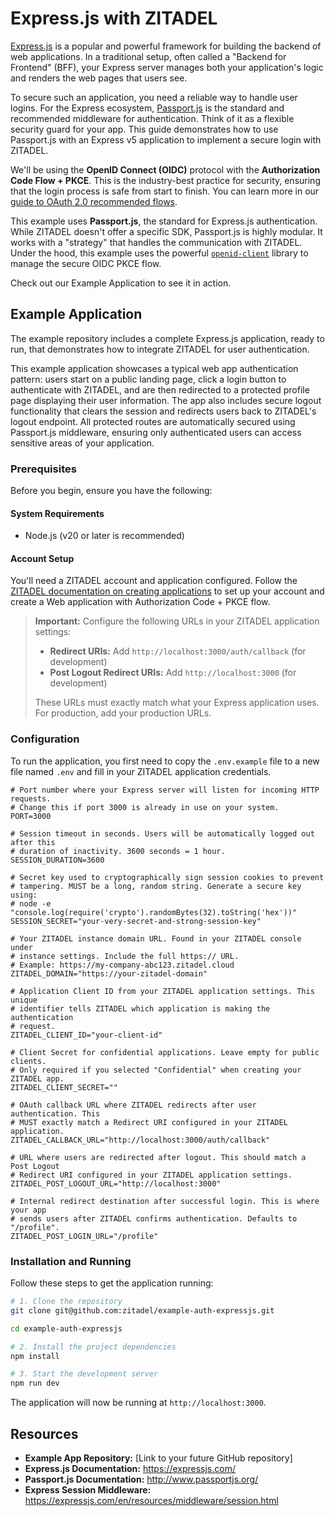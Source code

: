 # Express.js with ZITADEL

[Express.js](https://expressjs.com/) is a popular and powerful framework for building the backend of web applications. In a traditional setup, often called a "Backend for Frontend" (BFF), your Express server manages both your application's logic and renders the web pages that users see.

To secure such an application, you need a reliable way to handle user logins. For the Express ecosystem, [Passport.js](http://www.passportjs.org/) is the standard and recommended middleware for authentication. Think of it as a flexible security guard for your app. This guide demonstrates how to use Passport.js with an Express v5 application to implement a secure login with ZITADEL.

We'll be using the **OpenID Connect (OIDC)** protocol with the **Authorization Code Flow + PKCE**. This is the industry-best practice for security, ensuring that the login process is safe from start to finish. You can learn more in our [guide to OAuth 2.0 recommended flows](https://zitadel.com/docs/guides/integrate/login/oidc/oauth-recommended-flows).

This example uses **Passport.js**, the standard for Express.js authentication. While ZITADEL doesn't offer a specific SDK, Passport.js is highly modular. It works with a "strategy" that handles the communication with ZITADEL. Under the hood, this example uses the powerful [`openid-client`](https://github.com/panva/node-openid-client) library to manage the secure OIDC PKCE flow.

Check out our Example Application to see it in action.

## Example Application

The example repository includes a complete Express.js application, ready to run, that demonstrates how to integrate ZITADEL for user authentication.

This example application showcases a typical web app authentication pattern: users start on a public landing page, click a login button to authenticate with ZITADEL, and are then redirected to a protected profile page displaying their user information. The app also includes secure logout functionality that clears the session and redirects users back to ZITADEL's logout endpoint. All protected routes are automatically secured using Passport.js middleware, ensuring only authenticated users can access sensitive areas of your application.

### Prerequisites

Before you begin, ensure you have the following:

#### System Requirements

- Node.js (v20 or later is recommended)

#### Account Setup

You'll need a ZITADEL account and application configured. Follow the [ZITADEL documentation on creating applications](https://zitadel.com/docs/guides/integrate/login/oidc/web-app) to set up your account and create a Web application with Authorization Code + PKCE flow.

> **Important:** Configure the following URLs in your ZITADEL application settings:
>
> - **Redirect URIs:** Add `http://localhost:3000/auth/callback` (for development)
> - **Post Logout Redirect URIs:** Add `http://localhost:3000` (for development)
>
> These URLs must exactly match what your Express application uses. For production, add your production URLs.

### Configuration

To run the application, you first need to copy the `.env.example` file to a new file named `.env` and fill in your ZITADEL application credentials.

```dotenv
# Port number where your Express server will listen for incoming HTTP requests.
# Change this if port 3000 is already in use on your system.
PORT=3000

# Session timeout in seconds. Users will be automatically logged out after this
# duration of inactivity. 3600 seconds = 1 hour.
SESSION_DURATION=3600

# Secret key used to cryptographically sign session cookies to prevent
# tampering. MUST be a long, random string. Generate a secure key using:
# node -e "console.log(require('crypto').randomBytes(32).toString('hex'))"
SESSION_SECRET="your-very-secret-and-strong-session-key"

# Your ZITADEL instance domain URL. Found in your ZITADEL console under
# instance settings. Include the full https:// URL.
# Example: https://my-company-abc123.zitadel.cloud
ZITADEL_DOMAIN="https://your-zitadel-domain"

# Application Client ID from your ZITADEL application settings. This unique
# identifier tells ZITADEL which application is making the authentication
# request.
ZITADEL_CLIENT_ID="your-client-id"

# Client Secret for confidential applications. Leave empty for public clients.
# Only required if you selected "Confidential" when creating your ZITADEL app.
ZITADEL_CLIENT_SECRET=""

# OAuth callback URL where ZITADEL redirects after user authentication. This
# MUST exactly match a Redirect URI configured in your ZITADEL application.
ZITADEL_CALLBACK_URL="http://localhost:3000/auth/callback"

# URL where users are redirected after logout. This should match a Post Logout
# Redirect URI configured in your ZITADEL application settings.
ZITADEL_POST_LOGOUT_URL="http://localhost:3000"

# Internal redirect destination after successful login. This is where your app
# sends users after ZITADEL confirms authentication. Defaults to "/profile".
ZITADEL_POST_LOGIN_URL="/profile"
```

### Installation and Running

Follow these steps to get the application running:

```bash
# 1. Clone the repository
git clone git@github.com:zitadel/example-auth-expressjs.git

cd example-auth-expressjs

# 2. Install the project dependencies
npm install

# 3. Start the development server
npm run dev
```

The application will now be running at `http://localhost:3000`.

## Resources

- **Example App Repository:** [Link to your future GitHub repository]
- **Express.js Documentation:** <https://expressjs.com/>
- **Passport.js Documentation:** <http://www.passportjs.org/>
- **Express Session Middleware:** <https://expressjs.com/en/resources/middleware/session.html>
